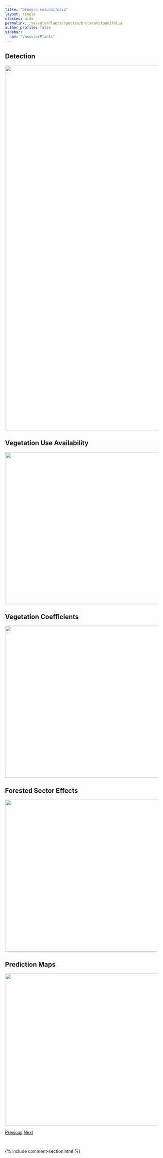 ```yaml
---
title: "Drosera rotundifolia"
layout: single
classes: wide
permalink: /VascularPlants/species/DroseraRotundifolia
author_profile: false
sidebar:
  nav: "VascularPlants"
---
```


<h2>Detection</h2>

<a href="https://drive.google.com/uc?export=view&id=1gaeFAfA8T4XPr-nKe3A8U7nLxXzQJzmp">
<img src="https://drive.google.com/uc?export=view&id=1gaeFAfA8T4XPr-nKe3A8U7nLxXzQJzmp" height = "1200" width = "800">
</a>


<h2>Vegetation Use Availability</h2>

<a href="https://drive.google.com/uc?export=view&id=1M_Z6v3QjJA0IHZGxTO_FoVcqfhIcI0ic">
<img src="https://drive.google.com/uc?export=view&id=1M_Z6v3QjJA0IHZGxTO_FoVcqfhIcI0ic" height = "500" width = "1000">
</a>


<h2>Vegetation Coefficients</h2>

<a href="https://drive.google.com/uc?export=view&id=1eQTpd8aCtlyk-o-UMNzvE7HZ68TKCLFB">
<img src="https://drive.google.com/uc?export=view&id=1eQTpd8aCtlyk-o-UMNzvE7HZ68TKCLFB" height = "500" width = "1000">
</a>


<h2>Forested Sector Effects</h2>

<a href="https://drive.google.com/uc?export=view&id=1hw3n_rZV8v5pFslJKAwLA-8Fwxb7zPs3">
<img src="https://drive.google.com/uc?export=view&id=1hw3n_rZV8v5pFslJKAwLA-8Fwxb7zPs3" height = "500" width = "1000">
</a>


<h2>Prediction Maps</h2>

<a href="https://drive.google.com/uc?export=view&id=1GS896tKA9by3_W53s8NnQZnZLaQqP0hr">
<img src="https://drive.google.com/uc?export=view&id=1GS896tKA9by3_W53s8NnQZnZLaQqP0hr" height = "500" width = "1000">
</a>


<a href="/DevelopmentWebsite/VascularPlants/species/DroseraLinearis" class="pagination--pager" title="Drosera linearis">Previous</a> <a href="/DevelopmentWebsite/VascularPlants/species/DryasDrummondii" class="pagination--pager" title="Dryas drummondii">Next</a>

<p>&nbsp;</p>

{% include comment-section.html %}
